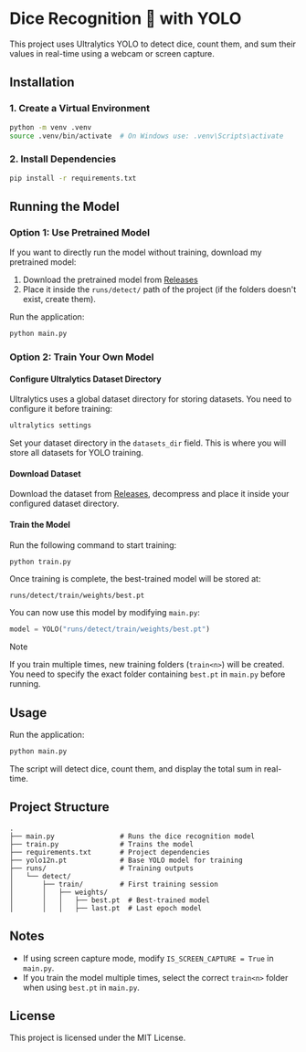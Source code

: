 # Dice Recognition 🎲 with YOLO

This project uses Ultralytics YOLO to detect dice, count them, and sum their values in real-time using a webcam or screen capture.

## Installation

### 1. Create a Virtual Environment
```sh
python -m venv .venv
source .venv/bin/activate  # On Windows use: .venv\Scripts\activate
```

### 2. Install Dependencies
```sh
pip install -r requirements.txt
```

## Running the Model

### Option 1: Use Pretrained Model
If you want to directly run the model without training, download my pretrained model:
1. Download the pretrained model from [Releases](https://github.com/N3VERS4YDIE/dice-recognition/releases/pretrained-model)
2. Place it inside the `runs/detect/` path of the project (if the folders doesn't exist, create them).

Run the application:
```sh
python main.py
```

### Option 2: Train Your Own Model

#### Configure Ultralytics Dataset Directory
Ultralytics uses a global dataset directory for storing datasets. You need to configure it before training:
```sh
ultralytics settings
```
Set your dataset directory in the `datasets_dir` field. This is where you will store all datasets for YOLO training.

#### Download Dataset
Download the dataset from [Releases](https://github.com/N3VERS4YDIE/dice-recognition/releases/dataset), decompress and place it inside your configured dataset directory.

#### Train the Model
Run the following command to start training:
```sh
python train.py
```

Once training is complete, the best-trained model will be stored at:
```
runs/detect/train/weights/best.pt
```

You can now use this model by modifying `main.py`:
```python
model = YOLO("runs/detect/train/weights/best.pt")
```

> [!Note]
> If you train multiple times, new training folders (`train<n>`) will be created. You need to specify the exact folder containing `best.pt` in `main.py` before running.

## Usage
Run the application:
```sh
python main.py
```
The script will detect dice, count them, and display the total sum in real-time.

## Project Structure
```
.
├── main.py                # Runs the dice recognition model
├── train.py               # Trains the model
├── requirements.txt       # Project dependencies
├── yolo12n.pt             # Base YOLO model for training
├── runs/                  # Training outputs
│   └── detect/
│       ├── train/         # First training session
│       │   ├── weights/
│       │   │   ├── best.pt  # Best-trained model
│       │   │   ├── last.pt  # Last epoch model
```

## Notes
- If using screen capture mode, modify `IS_SCREEN_CAPTURE = True` in `main.py`.
- If you train the model multiple times, select the correct `train<n>` folder when using `best.pt` in `main.py`.

## License
This project is licensed under the MIT License.


